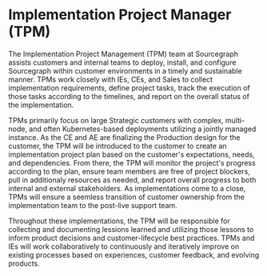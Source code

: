 # Implementation Project Manager (TPM)

The Implementation Project Management (TPM) team at Sourcegraph assists customers and internal teams to deploy, install, and configure Sourcegraph within customer environments in a timely and sustainable manner. TPMs work closely with IEs, CEs, and Sales to collect implementation requirements, define project tasks, track the execution of those tasks according to the timelines, and report on the overall status of the implementation.

TPMs primarily focus on large Strategic customers with complex, multi-node, and often Kubernetes-based deployments utilizing a jointly managed instance. As the CE and AE are finalizing the Production design for the customer, the TPM will be introduced to the customer to create an implementation project plan based on the customer's expectations, needs, and dependencies. From there, the TPM will monitor the project's progress according to the plan, ensure team members are free of project blockers, pull in additionaly resources as needed, and report overall progress to both internal and external stakeholders. As implementations come to a close, TPMs will ensure a seemless transition of customer ownership from the implementation team to the post-live support team.

Throughout these implementations, the TPM will be responsible for collecting and documenting lessions learned and utilizing those lessons to inform product decisions and customer-lifecycle best practices. TPMs and IEs will work collaboratively to continuously and iteratively improve on existing processes based on experiences, customer feedback, and evolving products.
